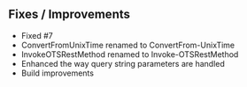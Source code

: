 ## Fixes / Improvements
* Fixed #7
* ConvertFromUnixTime renamed to ConvertFrom-UnixTime
* InvokeOTSRestMethod renamed to Invoke-OTSRestMethod
* Enhanced the way query string parameters are handled
* Build improvements